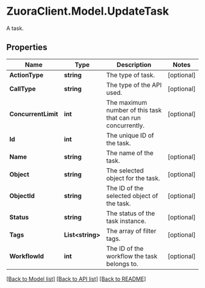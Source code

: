 # ZuoraClient.Model.UpdateTask
A task. 

## Properties

Name | Type | Description | Notes
------------ | ------------- | ------------- | -------------
**ActionType** | **string** | The type of task.  | [optional] 
**CallType** | **string** | The type of the API used.  | [optional] 
**ConcurrentLimit** | **int** | The maximum number of this task that can run concurrently.  | [optional] 
**Id** | **int** | The unique ID of the task.  | 
**Name** | **string** | The name of the task.  | [optional] 
**Object** | **string** | The selected object for the task.  | [optional] 
**ObjectId** | **string** | The ID of the selected object of the task.  | [optional] 
**Status** | **string** | The status of the task instance.  | [optional] 
**Tags** | **List&lt;string&gt;** | The array of filter tags.  | [optional] 
**WorkflowId** | **int** | The ID of the workflow the task belongs to.  | [optional] 

[[Back to Model list]](../README.md#documentation-for-models) [[Back to API list]](../README.md#documentation-for-api-endpoints) [[Back to README]](../README.md)

